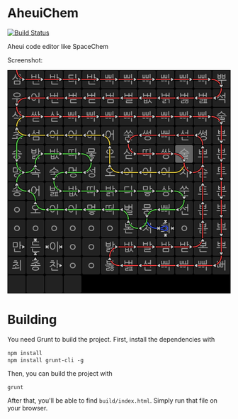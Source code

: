 # AheuiChem

[![Build Status](https://travis-ci.org/yoo2001818/AheuiChem.svg)](https://travis-ci.org/yoo2001818/AheuiChem)

Aheui code editor like SpaceChem

Screenshot:

![Screenshot](draft.png)

# Building

You need Grunt to build the project.
First, install the dependencies with

```
npm install
npm install grunt-cli -g
```

Then, you can build the project with

```
grunt
```

After that, you'll be able to find `build/index.html`. Simply run that file on
your browser.
